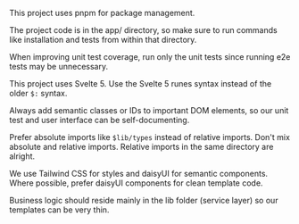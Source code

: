 This project uses pnpm for package management.

The project code is in the app/ directory, so make sure to run commands like installation and tests from within that directory.

When improving unit test coverage, run only the unit tests since running e2e tests may be unnecessary.

This project uses Svelte 5. Use the Svelte 5 runes syntax instead of the older `$:` syntax.

Always add semantic classes or IDs to important DOM elements, so our unit test and user interface can be self-documenting.

Prefer absolute imports like `$lib/types` instead of relative imports. Don't mix absolute and relative imports. Relative imports in the same directory are alright.

We use Tailwind CSS for styles and daisyUI for semantic components. Where possible, prefer daisyUI components for clean template code.

Business logic should reside mainly in the lib folder (service layer) so our templates can be very thin.
